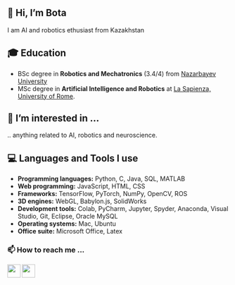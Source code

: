 ## 👋 Hi, I’m Bota
I am AI and robotics ethusiast from Kazakhstan

## 🎓 Education
- BSc degree in **Robotics and Mechatronics** (3.4/4) from [Nazarbayev University](https://nu.edu.kz/)
- MSc degree in **Artificial Intelligence and Robotics** at [La Sapienza, University of Rome](https://www.uniroma1.it/it/pagina-strutturale/home).


## 👀 I’m interested in ...
.. anything related to AI, robotics and neuroscience.


## 💻 Languages and Tools I use
- **Programming languages:** Python, C, Java, SQL, MATLAB
- **Web programming:** JavaScript, HTML, CSS
- **Frameworks:** TensorFlow, PyTorch, NumPy, OpenCV, ROS
- **3D engines:** WebGL, Babylon.js, SolidWorks
- **Development tools:** Colab, PyCharm, Jupyter, Spyder, Anaconda, Visual Studio, Git, Eclipse, Oracle MySQL
- **Operating systems:** Mac, Ubuntu
- **Office suite:** Microsoft Office, Latex


### 📫 How to reach me ...
[<img align="left"  width="30px" src="https://cdn-icons-png.flaticon.com/512/174/174857.png" />][linkedin]
[<img align="left"  width="30px" src="https://cdn-icons-png.flaticon.com/512/281/281769.png" />][gmail]




[telegram]: https://t.me/botastark
[linkedin]: https://www.linkedin.com/in/botad/
[gmail]: mailto:bota.duisenbay@gmail.com

